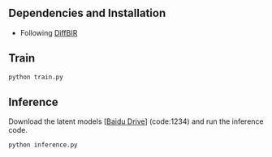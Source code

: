 ## Dependencies and Installation

- Following [DiffBIR](https://github.com/XPixelGroup/DiffBIR)

## Train

```bash
python train.py
```

## Inference

Download the latent models [[Baidu Drive](https://pan.baidu.com/s/1EsbT-3bQKbBug7LPshAnnw  )] (code:1234) and run the inference code.

```bash
python inference.py
```

